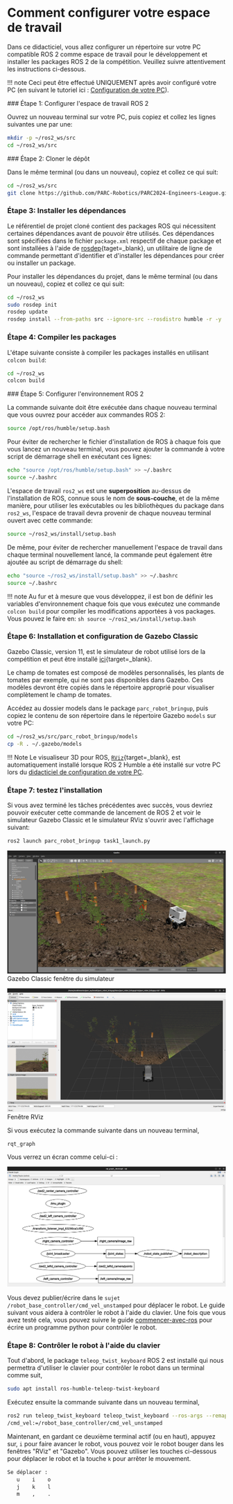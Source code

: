 # Comment configurer votre espace de travail

Dans ce didacticiel, vous allez configurer un répertoire sur votre PC compatible ROS 2 comme espace de travail pour le développement et installer les packages ROS 2 de la compétition. Veuillez suivre attentivement les instructions ci-dessous.

!!! note
     Ceci peut être effectué UNIQUEMENT après avoir configuré votre PC (en suivant le tutoriel ici : [Configuration de votre PC](../getting-started-tutorials/setting-up-your-pc.fr.md)).

<!-- uncommment once we have docker setup -->
<!-- !!! note -->
<!--      Si vous utilisez un conteneur Docker, vous pouvez ignorer ce didacticiel et suivre les instructions de [Configuration de votre PC à l'aide de Docker](../getting-started-tutorials/setting-up-with-docker.md) à la place. -->

### Étape 1: Configurer l'espace de travail ROS 2

<!-- Premièrement, nous créons un nouveau répertoire dans votre répertoire personnel appelé `catkin_ws` avec un sous-répertoire `src`. Ensuite, nous initialisons le répertoire en tant qu'espace de travail catkin. -->

Ouvrez un nouveau terminal sur votre PC, puis copiez et collez les lignes suivantes une par une:
```sh
mkdir -p ~/ros2_ws/src
cd ~/ros2_ws/src
```

### Étape 2: Cloner le dépôt

Dans le même terminal (ou dans un nouveau), copiez et collez ce qui suit:
```sh
cd ~/ros2_ws/src
git clone https://github.com/PARC-Robotics/PARC2024-Engineers-League.git .
```

### Étape 3: Installer les dépendances

Le référentiel de projet cloné contient des packages ROS qui nécessitent certaines dépendances avant de pouvoir être utilisés. Ces dépendances sont spécifiées dans le fichier `package.xml` 
respectif de chaque package et sont installées à l'aide de [rosdep](https://docs.ros.org/en/humble/Tutorials/Intermediate/Rosdep.html){taget=_blank}, un utilitaire de ligne de commande permettant d'identifier et d'installer les dépendances pour créer ou installer un package.

Pour installer les dépendances du projet, dans le même terminal (ou dans un nouveau), copiez et collez ce qui suit:
```sh
cd ~/ros2_ws
sudo rosdep init
rosdep update
rosdep install --from-paths src --ignore-src --rosdistro humble -r -y
```

### Étape 4: Compiler les packages

L'étape suivante consiste à compiler les packages installés en utilisant `colcon build`:
```sh
cd ~/ros2_ws
colcon build
```

### Étape 5: Configurer l'environnement ROS 2

La commande suivante doit être exécutée dans chaque nouveau terminal que vous ouvrez pour accéder aux commandes ROS 2:

```sh
source /opt/ros/humble/setup.bash
```

Pour éviter de rechercher le fichier d'installation de ROS à chaque fois que vous lancez un nouveau terminal, vous pouvez ajouter la commande à votre script de démarrage shell en exécutant ces lignes:

```sh
echo "source /opt/ros/humble/setup.bash" >> ~/.bashrc
source ~/.bashrc
```

L'espace de travail `ros2_ws` est une **superposition** au-dessus de l'installation de ROS, connue sous le nom de **sous-couche**, et de la même manière, pour utiliser les exécutables ou les bibliothèques du package dans `ros2_ws`, l'espace de travail devra provenir de chaque nouveau terminal ouvert avec cette commande:

```sh
source ~/ros2_ws/install/setup.bash
```

De même, pour éviter de rechercher manuellement l'espace de travail dans chaque terminal nouvellement lancé, la commande peut également être ajoutée au script de démarrage du shell:

```sh
echo "source ~/ros2_ws/install/setup.bash" >> ~/.bashrc
source ~/.bashrc
```

!!! note
    Au fur et à mesure que vous développez, il est bon de définir les variables d'environnement chaque fois que vous exécutez une commande `colcon build` pour compiler les modifications apportées à vos packages. Vous pouvez le faire en:
    ```sh
    source ~/ros2_ws/install/setup.bash
    ```

### Étape 6: Installation et configuration de Gazebo Classic

Gazebo Classic, version 11, est le simulateur de robot utilisé lors de la compétition et peut être installé [ici](https://classic.gazebosim.org/tutorials?tut=install_ubuntu&cat=install){target=_blank}.

Le champ de tomates est composé de modèles personnalisés, les plants de tomates par exemple, qui ne sont pas disponibles dans Gazebo. Ces modèles devront être copiés dans le répertoire approprié pour visualiser complètement le champ de tomates.

Accédez au dossier models dans le package `parc_robot_bringup`, puis copiez le contenu de son répertoire dans le répertoire Gazebo `models` sur votre PC:

```sh
cd ~/ros2_ws/src/parc_robot_bringup/models
cp -R . ~/.gazebo/models
```

!!! Note 
    Le visualiseur 3D pour ROS, [`RViz`](https://docs.ros.org/en/humble/Tutorials/Intermediate/RViz/RViz-User-Guide/RViz-User-Guide.html){target=_blank}, est automatiquement installé lorsque ROS 2 Humble a été installé sur votre PC lors du [didacticiel de configuration de votre PC](../getting-started-tutorials/setting-up-your-pc.fr.md).

### Étape 7: testez l'installation

Si vous avez terminé les tâches précédentes avec succès, vous devriez pouvoir exécuter cette commande de lancement de ROS 2 et voir le simulateur Gazebo Classic et le simulateur RViz s'ouvrir avec l'affichage suivant:

```sh
ros2 launch parc_robot_bringup task1_launch.py
```
![Fenêtre Gazebo Simulator](assets/gazebo.png)
Gazebo Classic fenêtre du simulateur


![Fenêtre RViz](assets/rviz.png)
Fenêtre RViz


Si vous exécutez la commande suivante dans un nouveau terminal,
```
rqt_graph
```
Vous verrez un écran comme celui-ci :

![Graphique RQT](assets/rosgraph.png)

Vous devez publier/écrire dans le `sujet` `/robot_base_controller/cmd_vel_unstamped` pour déplacer le robot.
Le guide suivant vous aidera à contrôler le robot à l'aide du clavier. Une fois que vous avez testé cela, vous pouvez suivre le guide [commencer-avec-ros](../getting-started-tutorials/getting-started-with-ros.fr.md) pour écrire un programme python pour contrôler le robot.

### Étape 8: Contrôler le robot à l'aide du clavier

Tout d'abord, le package `teleop_twist_keyboard` ROS 2 est installé qui nous permettra d'utiliser le clavier pour contrôler le robot dans un terminal comme suit,

```sh
sudo apt install ros-humble-teleop-twist-keyboard
```
Exécutez ensuite la commande suivante dans un nouveau terminal,

```sh
ros2 run teleop_twist_keyboard teleop_twist_keyboard --ros-args --remap \
/cmd_vel:=/robot_base_controller/cmd_vel_unstamped
```

Maintenant, en gardant ce deuxième terminal actif (ou en haut), appuyez sur, `i` pour faire avancer le robot, vous pouvez voir le robot bouger dans les fenêtres "RViz" et "Gazebo". 
Vous pouvez utiliser les touches ci-dessous pour déplacer le robot et la touche `k` pour arrêter le mouvement.

```sh
Se déplacer :
   u    i    o
   j    k    l
   m    ,    .
```
